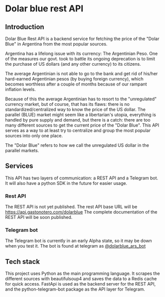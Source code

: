 # Dolar blue rest API

## Introduction

Dolar Blue Rest API is a backend service for fetching the price of the "Dolar Blue" in Argentina from the most popular sources.

Argentina has a lifelong issue with its currency: The Argentinian Peso. One of the measures our govt. took to battle its ongoing deprecation is to limit the purchase of US dollars (and any other currency) to its citizens.

The average Argentinian is not able to go to the bank and get rid of his/her hard-earned Argentinian pesos (by buying foreign currency), which becomes worthless after a couple of months because of our rampant inflation levels.

Because of this the average Argentinian has to resort to the "unregulated" currency market, but of course, that has its flaws: there is no standardized/centralized way to know the price of the US dollar. The parallel (BLUE) market might seem like a libertarian's utopia, everything is handled by pure supply and demand, but there is a catch: there are too many different sources to get the current price of the "Dolar Blue". This API serves as a way to at least try to centralize and group the most popular sources into only one place.

The "Dolar Blue" refers to how we call the unregulated US dollar in the parallel markets.

## Services

This API has two layers of communication: a REST API and a Telegram bot. It will also have a python SDK in the future for easier usage.

### Rest API

The REST API is not yet published.
The rest API base URL will be https://api.gastonotero.com/dolarblue
The complete documentation of the REST API will be soon published.

### Telegram bot

The Telegram bot is currently in an early Alpha state, so it may be down when you test it.
The bot is found at telegram as [@dolarblue_ars_bot](https://t.me/dolarblue_ars_bot)

## Tech stack

This project uses Python as the main programming language.
It scrapes the different sources with beautifulsoup4 and saves the data to a Redis cache for quick access.
FastApi is used as the backend server for the REST API, and the python-telegram-bot package as the API layer for Telegram.
